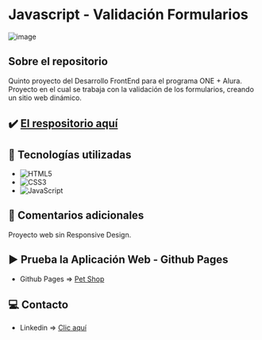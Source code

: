 # Javascript - Validación Formularios

![image](https://cdn.jsdelivr.net/gh/K3yJey/javascript-validacionFormularios_HTML5@main/assets/img/homePage_PetShop.png)

## Sobre el repositorio
Quinto proyecto del Desarrollo FrontEnd para el programa ONE + Alura. Proyecto en el cual se trabaja con la validación de los formularios, creando un sitio web dinámico.

## ✔️ [El respositorio aquí](https://github.com/K3yJey/javascript-validacionFormularios_HTML5.git)

## 🔧 Tecnologías utilizadas
* ![HTML5](https://img.shields.io/badge/html5-%23E34F26.svg?style=for-the-badge&logo=html5&logoColor=white)
* ![CSS3](https://img.shields.io/badge/css3-%231572B6.svg?style=for-the-badge&logo=css3&logoColor=white)
* ![JavaScript](https://img.shields.io/badge/javascript-%23323330.svg?style=for-the-badge&logo=javascript&logoColor=%23F7DF1E)

## 📌 Comentarios adicionales 
Proyecto web sin Responsive Design.

## ▶️ Prueba la Aplicación Web - Github Pages
* Github Pages => [Pet Shop](https://k3yjey.github.io/javascript-validacionFormularios_HTML5/)

## 💻 Contacto
* Linkedin => [Clic aquí](https://www.linkedin.com/in/k3yjey-dev/)